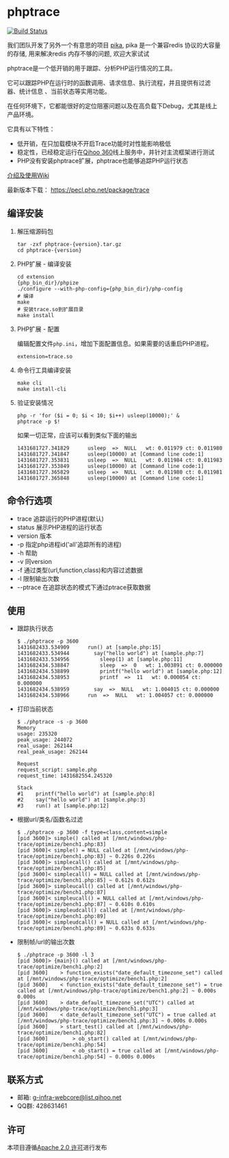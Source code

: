 phptrace
==============================

[![Build Status](https://travis-ci.org/Qihoo360/phptrace.svg)](https://travis-ci.org/Qihoo360/phptrace)

我们团队开发了另外一个有意思的项目 [pika](https://github.com/Qihoo360/pika), pika 是一个兼容redis 协议的大容量的存储, 用来解决redis 内存不够的问题, 欢迎大家试试

phptrace是一个低开销的用于跟踪、分析PHP运行情况的工具。

它可以跟踪PHP在运行时的函数调用、请求信息、执行流程，并且提供有过滤器、统计信息
、当前状态等实用功能。

在任何环境下，它都能很好的定位阻塞问题以及在高负载下Debug，尤其是线上产品环境。

它具有以下特性：
* 低开销，在只加载模块不开启Trace功能时对性能影响极低
* 稳定性，已经稳定运行在[Qihoo 360](http://360.cn)线上服务中，并针对主流框架进行测试
* PHP没有安装phptrace扩展，phptrace也能够追踪PHP运行状态

[介绍及使用Wiki](https://github.com/Qihoo360/phptrace/wiki)

最新版本下载： https://pecl.php.net/package/trace


编译安装
------------------------------

1. 解压缩源码包
    ```
    tar -zxf phptrace-{version}.tar.gz
    cd phptrace-{version}
    ```

2. PHP扩展 - 编译安装
    ```
    cd extension
    {php_bin_dir}/phpize
    ./configure --with-php-config={php_bin_dir}/php-config
    # 编译
    make
    # 安装trace.so到扩展目录
    make install
    ```

3. PHP扩展 - 配置

    编辑配置文件`php.ini`，增加下面配置信息。如果需要的话重启PHP进程。

    ```
    extension=trace.so
    ```

4. 命令行工具编译安装
    ```
    make cli
    make install-cli
    ```

5. 验证安装情况
    ```
    php -r 'for ($i = 0; $i < 10; $i++) usleep(10000);' &
    phptrace -p $!
    ```

    如果一切正常，应该可以看到类似下面的输出

    ```
    1431681727.341829      usleep  =>  NULL   wt: 0.011979 ct: 0.011980
    1431681727.341847      usleep(10000) at [Command line code:1]
    1431681727.353831      usleep  =>  NULL   wt: 0.011984 ct: 0.011983
    1431681727.353849      usleep(10000) at [Command line code:1]
    1431681727.365829      usleep  =>  NULL   wt: 0.011980 ct: 0.011981
    1431681727.365848      usleep(10000) at [Command line code:1]
    ```

命令行选项
-----------------------------

* trace     追踪运行的PHP进程(默认) 
* status    展示PHP进程的运行状态
* version   版本 
* -p        指定php进程id('all'追踪所有的进程)
* -h        帮助
* -v        同version
* -f        通过类型(url,function,class)和内容过滤数据
* -l        限制输出次数
* --ptrace  在追踪状态的模式下通过ptrace获取数据


使用
------------------------------

* 跟踪执行状态

    ```
    $ ./phptrace -p 3600
    1431682433.534909      run() at [sample.php:15]
    1431682433.534944        say("hello world") at [sample.php:7]
    1431682433.534956          sleep(1) at [sample.php:11]
    1431682434.538847          sleep  =>  0   wt: 1.003891 ct: 0.000000
    1431682434.538899          printf("hello world") at [sample.php:12]
    1431682434.538953          printf  =>  11   wt: 0.000054 ct: 0.000000
    1431682434.538959        say  =>  NULL   wt: 1.004015 ct: 0.000000
    1431682434.538966      run  =>  NULL   wt: 1.004057 ct: 0.000000
    ```

* 打印当前状态

    ```
    $ ./phptrace -s -p 3600
    Memory
    usage: 235320
    peak_usage: 244072
    real_usage: 262144
    real_peak_usage: 262144

    Request
    request_script: sample.php
    request_time: 1431682554.245320

    Stack
    #1    printf("hello world") at [sample.php:8]
    #2    say("hello world") at [sample.php:3]
    #3    run() at [sample.php:12]
    ```

* 根据url/类名/函数名过滤

    ```
    $ ./phptrace -p 3600 -f type=class,content=simple
    [pid 3600]> simple() called at [/mnt/windows/php-trace/optimize/bench1.php:83]
    [pid 3600]< simple() = NULL called at [/mnt/windows/php-trace/optimize/bench1.php:83] ~ 0.226s 0.226s
    [pid 3600]> simplecall() called at [/mnt/windows/php-trace/optimize/bench1.php:85]
    [pid 3600]< simplecall() = NULL called at [/mnt/windows/php-trace/optimize/bench1.php:85] ~ 0.612s 0.612s
    [pid 3600]> simpleucall() called at [/mnt/windows/php-trace/optimize/bench1.php:87]
    [pid 3600]< simpleucall() = NULL called at [/mnt/windows/php-trace/optimize/bench1.php:87] ~ 0.610s 0.610s
    [pid 3600]> simpleudcall() called at [/mnt/windows/php-trace/optimize/bench1.php:89]
    [pid 3600]< simpleudcall() = NULL called at [/mnt/windows/php-trace/optimize/bench1.php:89] ~ 0.633s 0.633s
    ```

* 限制帧/url的输出次数

    ```
    $ ./phptrace -p 3600 -l 3
    [pid 3600]> {main}() called at [/mnt/windows/php-trace/optimize/bench1.php:2]
    [pid 3600]    > function_exists("date_default_timezone_set") called at [/mnt/windows/php-trace/optimize/bench1.php:2]
    [pid 3600]    < function_exists("date_default_timezone_set") = true called at [/mnt/windows/php-trace/optimize/bench1.php:2] ~ 0.000s 0.000s
    [pid 3600]    > date_default_timezone_set("UTC") called at [/mnt/windows/php-trace/optimize/bench1.php:3]
    [pid 3600]    < date_default_timezone_set("UTC") = true called at [/mnt/windows/php-trace/optimize/bench1.php:3] ~ 0.000s 0.000s
    [pid 3600]    > start_test() called at [/mnt/windows/php-trace/optimize/bench1.php:82]
    [pid 3600]        > ob_start() called at [/mnt/windows/php-trace/optimize/bench1.php:54]
    [pid 3600]        < ob_start() = true called at [/mnt/windows/php-trace/optimize/bench1.php:54] ~ 0.000s 0.000s
    ```


联系方式
------------------------------

* 邮箱: g-infra-webcore@list.qihoo.net
* QQ群: 428631461


许可
------------------------------

本项目遵循[Apache 2.0 许可](https://raw.githubusercontent.com/Qihoo360/phptrace/master/LICENSE)进行发布
